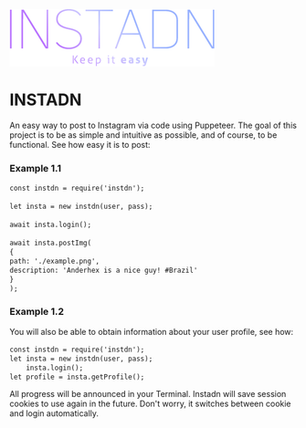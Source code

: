 ![plot](./resources/img/logo.png)

# INSTADN

An easy way to post to Instagram via code using Puppeteer.
The goal of this project is to be as simple and intuitive as possible, and of course, to be functional.
See how easy it is to post:

### Example 1.1

    const instdn = require('instdn');
    
    let insta = new instdn(user, pass);
    
    await insta.login();
    
    await insta.postImg(
    { 
    path: './example.png', 
    description: 'Anderhex is a nice guy! #Brazil' 
    }
    );

### Example 1.2
You will also be able to obtain information about your user profile, see how:

    const instdn = require('instdn');
    let insta = new instdn(user, pass);
        insta.login();
    let profile = insta.getProfile();
 
All progress will be announced in your Terminal.
Instadn will save session cookies to use again in the future. Don't worry, it switches between cookie and login automatically.

